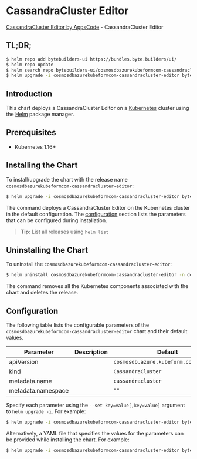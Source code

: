 # CassandraCluster Editor

[CassandraCluster Editor by AppsCode](https://byte.builders) - CassandraCluster Editor

## TL;DR;

```bash
$ helm repo add bytebuilders-ui https://bundles.byte.builders/ui/
$ helm repo update
$ helm search repo bytebuilders-ui/cosmosdbazurekubeformcom-cassandracluster-editor --version=v0.4.18
$ helm upgrade -i cosmosdbazurekubeformcom-cassandracluster-editor bytebuilders-ui/cosmosdbazurekubeformcom-cassandracluster-editor -n default --create-namespace --version=v0.4.18
```

## Introduction

This chart deploys a CassandraCluster Editor on a [Kubernetes](http://kubernetes.io) cluster using the [Helm](https://helm.sh) package manager.

## Prerequisites

- Kubernetes 1.16+

## Installing the Chart

To install/upgrade the chart with the release name `cosmosdbazurekubeformcom-cassandracluster-editor`:

```bash
$ helm upgrade -i cosmosdbazurekubeformcom-cassandracluster-editor bytebuilders-ui/cosmosdbazurekubeformcom-cassandracluster-editor -n default --create-namespace --version=v0.4.18
```

The command deploys a CassandraCluster Editor on the Kubernetes cluster in the default configuration. The [configuration](#configuration) section lists the parameters that can be configured during installation.

> **Tip**: List all releases using `helm list`

## Uninstalling the Chart

To uninstall the `cosmosdbazurekubeformcom-cassandracluster-editor`:

```bash
$ helm uninstall cosmosdbazurekubeformcom-cassandracluster-editor -n default
```

The command removes all the Kubernetes components associated with the chart and deletes the release.

## Configuration

The following table lists the configurable parameters of the `cosmosdbazurekubeformcom-cassandracluster-editor` chart and their default values.

|     Parameter      | Description |                      Default                      |
|--------------------|-------------|---------------------------------------------------|
| apiVersion         |             | <code>cosmosdb.azure.kubeform.com/v1alpha1</code> |
| kind               |             | <code>CassandraCluster</code>                     |
| metadata.name      |             | <code>cassandracluster</code>                     |
| metadata.namespace |             | <code>""</code>                                   |


Specify each parameter using the `--set key=value[,key=value]` argument to `helm upgrade -i`. For example:

```bash
$ helm upgrade -i cosmosdbazurekubeformcom-cassandracluster-editor bytebuilders-ui/cosmosdbazurekubeformcom-cassandracluster-editor -n default --create-namespace --version=v0.4.18 --set apiVersion=cosmosdb.azure.kubeform.com/v1alpha1
```

Alternatively, a YAML file that specifies the values for the parameters can be provided while
installing the chart. For example:

```bash
$ helm upgrade -i cosmosdbazurekubeformcom-cassandracluster-editor bytebuilders-ui/cosmosdbazurekubeformcom-cassandracluster-editor -n default --create-namespace --version=v0.4.18 --values values.yaml
```
